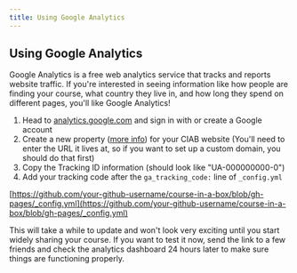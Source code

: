 ```yaml
---
title: Using Google Analytics
---
```


## Using Google Analytics

Google Analytics is a free web analytics service that tracks and reports website traffic. If you're interested in seeing information like how people are finding your course, what country they live in, and how long they spend on different pages, you'll like Google Analytics!

1. Head to [analytics.google.com](https://analytics.google.com/) and sign in with or create a Google account
1. Create a new property ([more info](https://support.google.com/analytics/answer/1042508)) for your CIAB website (You'll need to enter the URL it lives at, so if you want to set up a custom domain, you should do that first)
1. Copy the Tracking ID information (should look like "UA-000000000-0")
1. Add your tracking code after the `ga_tracking_code:` line of `_config.yml` 

[https://github.com/your-github-username/course-in-a-box/blob/gh-pages/_config.yml](https://github.com/your-github-username/course-in-a-box/blob/gh-pages/_config.yml)

This will take a while to update and won't look very exciting until you start widely sharing your course. If you want to test it now, send the link to a few friends and check the analytics dashboard 24 hours later to make sure things are functioning properly.
